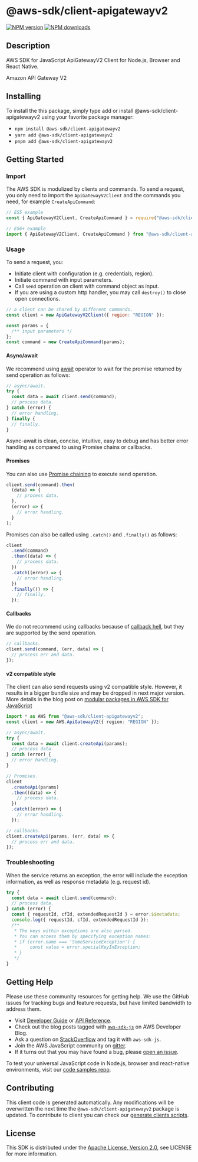 <!-- generated file, do not edit directly -->

# @aws-sdk/client-apigatewayv2

[![NPM version](https://img.shields.io/npm/v/@aws-sdk/client-apigatewayv2/latest.svg)](https://www.npmjs.com/package/@aws-sdk/client-apigatewayv2)
[![NPM downloads](https://img.shields.io/npm/dm/@aws-sdk/client-apigatewayv2.svg)](https://www.npmjs.com/package/@aws-sdk/client-apigatewayv2)

## Description

AWS SDK for JavaScript ApiGatewayV2 Client for Node.js, Browser and React Native.

<p>Amazon API Gateway V2</p>

## Installing

To install the this package, simply type add or install @aws-sdk/client-apigatewayv2
using your favorite package manager:

- `npm install @aws-sdk/client-apigatewayv2`
- `yarn add @aws-sdk/client-apigatewayv2`
- `pnpm add @aws-sdk/client-apigatewayv2`

## Getting Started

### Import

The AWS SDK is modulized by clients and commands.
To send a request, you only need to import the `ApiGatewayV2Client` and
the commands you need, for example `CreateApiCommand`:

```js
// ES5 example
const { ApiGatewayV2Client, CreateApiCommand } = require("@aws-sdk/client-apigatewayv2");
```

```ts
// ES6+ example
import { ApiGatewayV2Client, CreateApiCommand } from "@aws-sdk/client-apigatewayv2";
```

### Usage

To send a request, you:

- Initiate client with configuration (e.g. credentials, region).
- Initiate command with input parameters.
- Call `send` operation on client with command object as input.
- If you are using a custom http handler, you may call `destroy()` to close open connections.

```js
// a client can be shared by different commands.
const client = new ApiGatewayV2Client({ region: "REGION" });

const params = {
  /** input parameters */
};
const command = new CreateApiCommand(params);
```

#### Async/await

We recommend using [await](https://developer.mozilla.org/en-US/docs/Web/JavaScript/Reference/Operators/await)
operator to wait for the promise returned by send operation as follows:

```js
// async/await.
try {
  const data = await client.send(command);
  // process data.
} catch (error) {
  // error handling.
} finally {
  // finally.
}
```

Async-await is clean, concise, intuitive, easy to debug and has better error handling
as compared to using Promise chains or callbacks.

#### Promises

You can also use [Promise chaining](https://developer.mozilla.org/en-US/docs/Web/JavaScript/Guide/Using_promises#chaining)
to execute send operation.

```js
client.send(command).then(
  (data) => {
    // process data.
  },
  (error) => {
    // error handling.
  }
);
```

Promises can also be called using `.catch()` and `.finally()` as follows:

```js
client
  .send(command)
  .then((data) => {
    // process data.
  })
  .catch((error) => {
    // error handling.
  })
  .finally(() => {
    // finally.
  });
```

#### Callbacks

We do not recommend using callbacks because of [callback hell](http://callbackhell.com/),
but they are supported by the send operation.

```js
// callbacks.
client.send(command, (err, data) => {
  // process err and data.
});
```

#### v2 compatible style

The client can also send requests using v2 compatible style.
However, it results in a bigger bundle size and may be dropped in next major version. More details in the blog post
on [modular packages in AWS SDK for JavaScript](https://aws.amazon.com/blogs/developer/modular-packages-in-aws-sdk-for-javascript/)

```ts
import * as AWS from "@aws-sdk/client-apigatewayv2";
const client = new AWS.ApiGatewayV2({ region: "REGION" });

// async/await.
try {
  const data = await client.createApi(params);
  // process data.
} catch (error) {
  // error handling.
}

// Promises.
client
  .createApi(params)
  .then((data) => {
    // process data.
  })
  .catch((error) => {
    // error handling.
  });

// callbacks.
client.createApi(params, (err, data) => {
  // process err and data.
});
```

### Troubleshooting

When the service returns an exception, the error will include the exception information,
as well as response metadata (e.g. request id).

```js
try {
  const data = await client.send(command);
  // process data.
} catch (error) {
  const { requestId, cfId, extendedRequestId } = error.$$metadata;
  console.log({ requestId, cfId, extendedRequestId });
  /**
   * The keys within exceptions are also parsed.
   * You can access them by specifying exception names:
   * if (error.name === 'SomeServiceException') {
   *     const value = error.specialKeyInException;
   * }
   */
}
```

## Getting Help

Please use these community resources for getting help.
We use the GitHub issues for tracking bugs and feature requests, but have limited bandwidth to address them.

- Visit [Developer Guide](https://docs.aws.amazon.com/sdk-for-javascript/v3/developer-guide/welcome.html)
  or [API Reference](https://docs.aws.amazon.com/AWSJavaScriptSDK/v3/latest/index.html).
- Check out the blog posts tagged with [`aws-sdk-js`](https://aws.amazon.com/blogs/developer/tag/aws-sdk-js/)
  on AWS Developer Blog.
- Ask a question on [StackOverflow](https://stackoverflow.com/questions/tagged/aws-sdk-js) and tag it with `aws-sdk-js`.
- Join the AWS JavaScript community on [gitter](https://gitter.im/aws/aws-sdk-js-v3).
- If it turns out that you may have found a bug, please [open an issue](https://github.com/aws/aws-sdk-js-v3/issues/new/choose).

To test your universal JavaScript code in Node.js, browser and react-native environments,
visit our [code samples repo](https://github.com/aws-samples/aws-sdk-js-tests).

## Contributing

This client code is generated automatically. Any modifications will be overwritten the next time the `@aws-sdk/client-apigatewayv2` package is updated.
To contribute to client you can check our [generate clients scripts](https://github.com/aws/aws-sdk-js-v3/tree/main/scripts/generate-clients).

## License

This SDK is distributed under the
[Apache License, Version 2.0](http://www.apache.org/licenses/LICENSE-2.0),
see LICENSE for more information.
